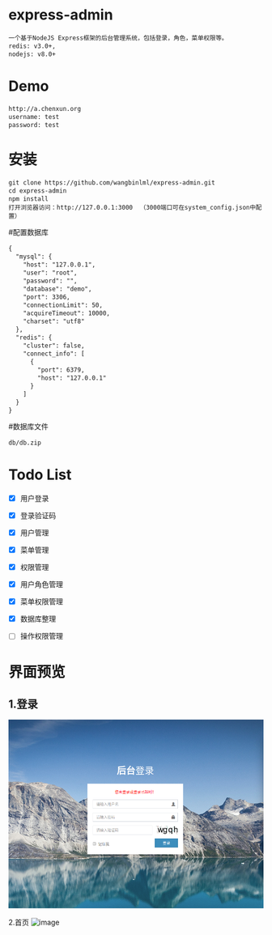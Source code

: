 # express-admin
```
一个基于NodeJS Express框架的后台管理系统，包括登录，角色，菜单权限等。
redis: v3.0+, 
nodejs: v8.0+
```
# Demo

```
http://a.chenxun.org
username: test
password: test
```

# 安装
```
git clone https://github.com/wangbinlml/express-admin.git
cd express-admin
npm install 
打开浏览器访问：http://127.0.0.1:3000  （3000端口可在system_config.json中配置）
```
#配置数据库
```
{
  "mysql": {
    "host": "127.0.0.1",
    "user": "root",
    "password": "",
    "database": "demo",
    "port": 3306,
    "connectionLimit": 50,
    "acquireTimeout": 10000,
    "charset": "utf8"
  },
  "redis": {
    "cluster": false,
    "connect_info": [
      {
        "port": 6379,
        "host": "127.0.0.1"
      }
    ]
  }
}
```
#数据库文件
```
db/db.zip
```
# Todo List
- [X] 用户登录
- [X] 登录验证码
- [X] 用户管理
- [x] 菜单管理
- [x] 权限管理
- [x] 用户角色管理
- [x] 菜单权限管理
- [x] 数据库整理
- [ ] 操作权限管理


# 界面预览

1.登录
--
![image](public/images/login.png)

2.首页
![image](public/images/main.png)
